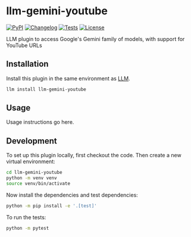 # llm-gemini-youtube

[![PyPI](https://img.shields.io/pypi/v/llm-gemini-youtube.svg)](https://pypi.org/project/llm-gemini-youtube/)
[![Changelog](https://img.shields.io/github/v/release/ftnext/llm-gemini-youtube?include_prereleases&label=changelog)](https://github.com/ftnext/llm-gemini-youtube/releases)
[![Tests](https://github.com/ftnext/llm-gemini-youtube/actions/workflows/test.yml/badge.svg)](https://github.com/ftnext/llm-gemini-youtube/actions/workflows/test.yml)
[![License](https://img.shields.io/badge/license-Apache%202.0-blue.svg)](https://github.com/ftnext/llm-gemini-youtube/blob/main/LICENSE)

LLM plugin to access Google's Gemini family of models, with support for YouTube URLs

## Installation

Install this plugin in the same environment as [LLM](https://llm.datasette.io/).
```bash
llm install llm-gemini-youtube
```
## Usage

Usage instructions go here.

## Development

To set up this plugin locally, first checkout the code. Then create a new virtual environment:
```bash
cd llm-gemini-youtube
python -m venv venv
source venv/bin/activate
```
Now install the dependencies and test dependencies:
```bash
python -m pip install -e '.[test]'
```
To run the tests:
```bash
python -m pytest
```
